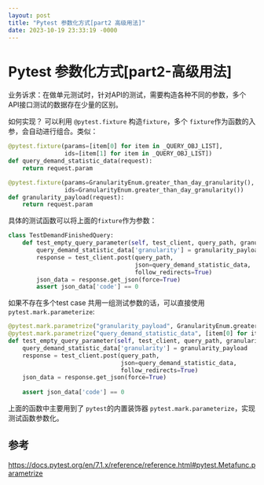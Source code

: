 ```yaml
---
layout: post
title: "Pytest 参数化方式[part2 高级用法]"
date: 2023-10-19 23:33:19 -0000
---
```


# Pytest 参数化方式[part2-高级用法]
业务诉求：在做单元测试时，针对API的测试，需要构造各种不同的参数，多个API接口测试的数据存在少量的区别。

如何实现？
可以利用 `@pytest.fixture` 构造`fixture`，多个 `fixture`作为函数的入参，会自动进行组合。类似：

```python
@pytest.fixture(params=[item[0] for item in _QUERY_OBJ_LIST],
                ids=[item[1] for item in _QUERY_OBJ_LIST])
def query_demand_statistic_data(request):
    return request.param

@pytest.fixture(params=GranularityEnum.greater_than_day_granularity(),
                ids=GranularityEnum.greater_than_day_granularity())
def granularity_payload(request):
    return request.param
```
具体的测试函数可以将上面的`fixture`作为参数：
``` python
class TestDemandFinishedQuery:
    def test_empty_query_parameter(self, test_client, query_path, granularity_payload, query_demand_statistic_data):
        query_demand_statistic_data['granularity'] = granularity_payload
        response = test_client.post(query_path,
                                    json=query_demand_statistic_data,
                                    follow_redirects=True)
        json_data = response.get_json(force=True)
        assert json_data['code'] == 0
```

如果不存在多个test case 共用一组测试参数的话，可以直接使用`pytest.mark.parameterize`:

``` python
@pytest.mark.parametrize("granularity_payload", GranularityEnum.greater_than_day_granularity())
@pytest.mark.parametrize("query_demand_statistic_data", [item[0] for item in _QUERY_OBJ_LIST])
def test_empty_query_parameter(self, test_client, query_path, granularity_payload, query_demand_statistic_data):
    query_demand_statistic_data['granularity'] = granularity_payload
    response = test_client.post(query_path,
                                json=query_demand_statistic_data,
                                follow_redirects=True)
    json_data = response.get_json(force=True)
    
    assert json_data['code'] == 0

```

上面的函数中主要用到了 `pytest`的内置装饰器 `pytest.mark.parameterize`，实现测试函数参数化。

## 参考
https://docs.pytest.org/en/7.1.x/reference/reference.html#pytest.Metafunc.parametrize
